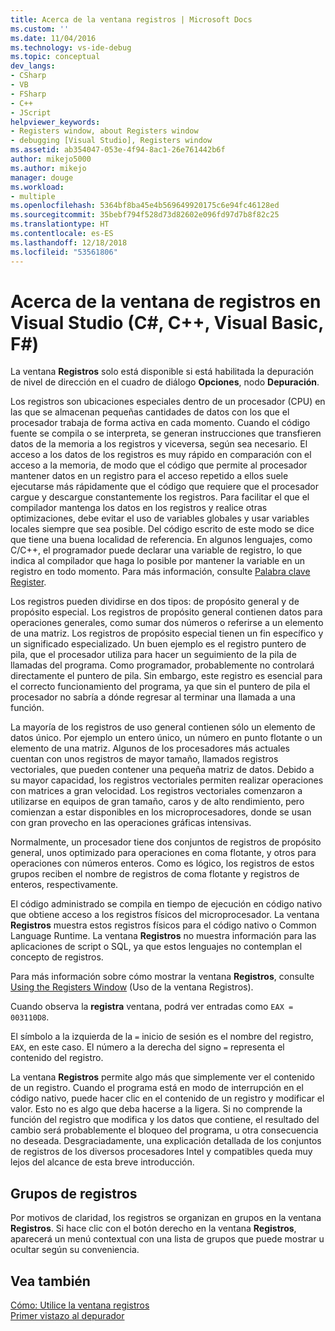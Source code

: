 ```yaml
---
title: Acerca de la ventana registros | Microsoft Docs
ms.custom: ''
ms.date: 11/04/2016
ms.technology: vs-ide-debug
ms.topic: conceptual
dev_langs:
- CSharp
- VB
- FSharp
- C++
- JScript
helpviewer_keywords:
- Registers window, about Registers window
- debugging [Visual Studio], Registers window
ms.assetid: ab354047-053e-4f94-8ac1-26e761442b6f
author: mikejo5000
ms.author: mikejo
manager: douge
ms.workload:
- multiple
ms.openlocfilehash: 5364bf8ba45e4b569649920175c6e94fc46128ed
ms.sourcegitcommit: 35bebf794f528d73d82602e096fd97d7b8f82c25
ms.translationtype: HT
ms.contentlocale: es-ES
ms.lasthandoff: 12/18/2018
ms.locfileid: "53561806"
---
```

# <a name="about-the-registers-window-in-visual-studio-c-c-visual-basic-f"></a>Acerca de la ventana de registros en Visual Studio (C#, C++, Visual Basic, F#)

La ventana **Registros** solo está disponible si está habilitada la depuración de nivel de dirección en el cuadro de diálogo **Opciones**, nodo **Depuración**.  
  
 Los registros son ubicaciones especiales dentro de un procesador (CPU) en las que se almacenan pequeñas cantidades de datos con los que el procesador trabaja de forma activa en cada momento. Cuando el código fuente se compila o se interpreta, se generan instrucciones que transfieren datos de la memoria a los registros y viceversa, según sea necesario. El acceso a los datos de los registros es muy rápido en comparación con el acceso a la memoria, de modo que el código que permite al procesador mantener datos en un registro para el acceso repetido a ellos suele ejecutarse más rápidamente que el código que requiere que el procesador cargue y descargue constantemente los registros. Para facilitar el que el compilador mantenga los datos en los registros y realice otras optimizaciones, debe evitar el uso de variables globales y usar variables locales siempre que sea posible. Del código escrito de este modo se dice que tiene una buena localidad de referencia. En algunos lenguajes, como C/C++, el programador puede declarar una variable de registro, lo que indica al compilador que haga lo posible por mantener la variable en un registro en todo momento. Para más información, consulte [Palabra clave Register](https://msdn.microsoft.com/library/5b66905a-2f7f-4918-bb55-5e66d4bc50f9).  
  
 Los registros pueden dividirse en dos tipos: de propósito general y de propósito especial. Los registros de propósito general contienen datos para operaciones generales, como sumar dos números o referirse a un elemento de una matriz. Los registros de propósito especial tienen un fin específico y un significado especializado. Un buen ejemplo es el registro puntero de pila, que el procesador utiliza para hacer un seguimiento de la pila de llamadas del programa. Como programador, probablemente no controlará directamente el puntero de pila. Sin embargo, este registro es esencial para el correcto funcionamiento del programa, ya que sin el puntero de pila el procesador no sabría a dónde regresar al terminar una llamada a una función.  
  
 La mayoría de los registros de uso general contienen sólo un elemento de datos único. Por ejemplo un entero único, un número en punto flotante o un elemento de una matriz. Algunos de los procesadores más actuales cuentan con unos registros de mayor tamaño, llamados registros vectoriales, que pueden contener una pequeña matriz de datos. Debido a su mayor capacidad, los registros vectoriales permiten realizar operaciones con matrices a gran velocidad. Los registros vectoriales comenzaron a utilizarse en equipos de gran tamaño, caros y de alto rendimiento, pero comienzan a estar disponibles en los microprocesadores, donde se usan con gran provecho en las operaciones gráficas intensivas.  
  
 Normalmente, un procesador tiene dos conjuntos de registros de propósito general, unos optimizado para operaciones en coma flotante, y otros para operaciones con números enteros. Como es lógico, los registros de estos grupos reciben el nombre de registros de coma flotante y registros de enteros, respectivamente.  
  
 El código administrado se compila en tiempo de ejecución en código nativo que obtiene acceso a los registros físicos del microprocesador. La ventana **Registros** muestra estos registros físicos para el código nativo o Common Language Runtime. La ventana **Registros** no muestra información para las aplicaciones de script o SQL, ya que estos lenguajes no contemplan el concepto de registros.  
  
 Para más información sobre cómo mostrar la ventana **Registros**, consulte [Using the Registers Window](../debugger/how-to-use-the-registers-window.md) (Uso de la ventana Registros).  
  
 Cuando observa la **registra** ventana, podrá ver entradas como `EAX = 003110D8`.  
  
 El símbolo a la izquierda de la `=` inicio de sesión es el nombre del registro, `EAX`, en este caso. El número a la derecha del signo `=` representa el contenido del registro.  
  
 La ventana **Registros** permite algo más que simplemente ver el contenido de un registro. Cuando el programa está en modo de interrupción en el código nativo, puede hacer clic en el contenido de un registro y modificar el valor. Esto no es algo que deba hacerse a la ligera. Si no comprende la función del registro que modifica y los datos que contiene, el resultado del cambio será probablemente el bloqueo del programa, u otra consecuencia no deseada. Desgraciadamente, una explicación detallada de los conjuntos de registros de los diversos procesadores Intel y compatibles queda muy lejos del alcance de esta breve introducción.  
  
## <a name="register-groups"></a>Grupos de registros  
 Por motivos de claridad, los registros se organizan en grupos en la ventana **Registros**. Si hace clic con el botón derecho en la ventana **Registros**, aparecerá un menú contextual con una lista de grupos que puede mostrar u ocultar según su conveniencia.  
  
## <a name="see-also"></a>Vea también  
 [Cómo: Utilice la ventana registros](../debugger/how-to-use-the-registers-window.md)   
 [Primer vistazo al depurador](../debugger/debugger-feature-tour.md)